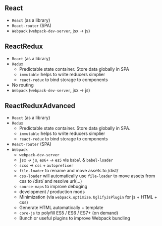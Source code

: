 
## React
- `React` (as a library)
- `React-router` (SPA)
- `Webpack` (`webpack-dev-server`, jsx -> js)


## ReactRedux
- `React` (as a library)
- `Redux`
  - Predictable state container. Store data globally in SPA
  - `immutable` helps to write reducers simplier
  - `react-redux` to bind storage to components
- No routing
- `Webpack` (`webpack-dev-server`, jsx -> js)


## ReactReduxAdvanced
- `React` (as a library)
- `Redux`
  - Predictable state container. Store data globally in SPA.
  - `immutable` helps to write reducers simplier
  - `react-redux` to bind storage to components
- `React-router` (SPA)
- `Webpack`
  - `webpack-dev-server`
  - `jsx` -> `js`, `es6+` -> `es5` via `babel` & `babel-loader`
  - `scss` -> `css` + `autoprefixer`
  - `file-loader` to rename and move assets to /dist/
  - `css-loader` will automatically use `file-loader` to move assets from css to /dist/ and resolve url(...)
  - `source-maps` to improve debuging
  - development / production mods
  - Minimization (via `webpack.optimize.UglifyJsPlugin` for js + HTML + css)
  - Generate HTML automatically + template
  - `core-js` to polyfill ES5 / ES6 / ES7+ (on demand)
  - Bunch or useful plugins to improve Webpack bundling
